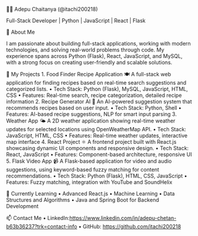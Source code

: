👨‍💻 Adepu Chaitanya (@itachi200218)

Full-Stack Developer | Python | JavaScript | React | Flask

👀 About Me

I am passionate about building full-stack applications, working with modern technologies, and solving real-world problems through code. My experience spans across Python (Flask), React, JavaScript, and MySQL, with a strong focus on creating user-friendly and scalable solutions.

🌟 My Projects
	1.	Food Finder Recipe Application 🍽️
A full-stack web application for finding recipes based on real-time search suggestions and categorized lists.
	•	Tech Stack: Python (Flask), MySQL, JavaScript, HTML, CSS
	•	Features: Real-time search, recipe categorization, detailed recipe information
	2.	Recipe Generator AI 🤖
An AI-powered suggestion system that recommends recipes based on user input.
	•	Tech Stack: Python, Shell
	•	Features: AI-based recipe suggestions, NLP for smart input parsing
	3.	Weather App 🌤️
A 2D weather application showing real-time weather updates for selected locations using OpenWeatherMap API.
	•	Tech Stack: JavaScript, HTML, CSS
	•	Features: Real-time weather updates, interactive map interface
	4.	React Project ⚛️
A frontend project built with React.js showcasing dynamic UI components and responsive design.
	•	Tech Stack: React, JavaScript
	•	Features: Component-based architecture, responsive UI
	5.	Flask Video App 📹
A Flask-based application for video and audio suggestions, using keyword-based fuzzy matching for content recommendations.
	•	Tech Stack: Python (Flask), HTML, CSS, JavaScript
	•	Features: Fuzzy matching, integration with YouTube and SoundHelix

🌱 Currently Learning
	•	Advanced React.js
	•	Machine Learning
	•	Data Structures and Algorithms
	•	Java and Spring Boot for Backend Development

📫 Contact Me
	•	LinkedIn:https://www.linkedin.com/in/adepu-chetan-b63b36237?trk=contact-info
	•	GitHub: https://github.com/itachi200218